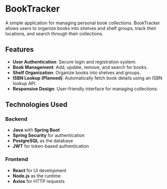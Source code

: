 # BookTracker

A simple application for managing personal book collections. BookTracker allows users to organize books into shelves and shelf groups, track their locations, and search through their collections.

## Features

- **User Authentication**: Secure login and registration system.
- **Book Management**: Add, update, remove, and search for books.
- **Shelf Organization**: Organize books into shelves and groups.
- **ISBN Lookup (Planned)**: Automatically fetch book details using an ISBN lookup API.
- **Responsive Design**: User-friendly interface for managing collections.

## Technologies Used

### Backend
- **Java** with **Spring Boot**
- **Spring Security** for authentication
- **PostgreSQL** as the database
- **JWT** for token-based authentication

### Frontend
- **React** for UI development
- **Node.js** as the runtime
- **Axios** for HTTP requests
